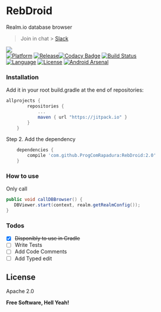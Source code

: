 
# RebDroid

Realm.io database browser

> Join in chat > [Slack](https://progcomrapadura.slack.com/)

<a href="http://www.methodscount.com/?lib=com.github.ProgComRapadura%3ARebDroid%3A%2B"><img src="https://img.shields.io/badge/Methods and size-core: 312 | deps: 24381 | 85 KB-e91e63.svg"/></a><br>
[![Platform](http://img.shields.io/badge/platform-android-brightgreen.svg?style=flat)](http://developer.android.com/index.html)
[![Release](https://jitpack.io/v/ProgComRapadura/RebDroid.svg)](https://jitpack.io/#ProgComRapadura/RebDroid)[![Codacy Badge](https://api.codacy.com/project/badge/Grade/3c606e0053574faebc617392aa1d5a3c)](https://www.codacy.com/app/ProgComRapadura/RebDroid?utm_source=github.com&amp;utm_medium=referral&amp;utm_content=ProgComRapadura/RebDroid&amp;utm_campaign=Badge_Grade)
[![Build Status](https://travis-ci.org/ProgComRapadura/RebDroid.svg?branch=master)](https://travis-ci.org/ProgComRapadura/RebDroid)<br>
[![Language](http://img.shields.io/badge/language-java-orange.svg?style=flat)](http://www.oracle.com/technetwork/java/javase/downloads/index.html) [![License](http://img.shields.io/badge/license-apache2.0-lightgrey.svg?style=flat)](http://www.apache.org/licenses/LICENSE-2.0)
[![Android Arsenal](https://img.shields.io/badge/Android%20Arsenal-RebDroid-brightgreen.svg?style=flat)](http://android-arsenal.com/details/1/3804)
### Installation

Add it in your root build.gradle at the end of repositories:

```groovy	
allprojects {
		repositories {
			...
			maven { url "https://jitpack.io" }
		}
	}
```
Step 2. Add the dependency
```groovy
	dependencies {
	    compile 'com.github.ProgComRapadura:RebDroid:2.0'
	}
```
### How to use

Only call
```java
public void callDBBrowser() {
   DBViewer.start(context, realm.getRealmConfig());
}

```

### Todos

 * [x] <s>Disponibly to use in Gradle</s>
 * [ ] Write Tests
 * [ ] Add Code Comments
 * [ ] Add Typed edit

License
----

Apache 2.0

**Free Software, Hell Yeah!**
